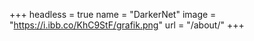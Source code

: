 +++
headless = true
name = "DarkerNet"
image = "https://i.ibb.co/KhC9StF/grafik.png"
url = "/about/"
+++
